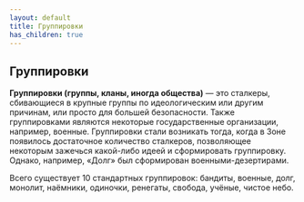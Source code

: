 ```yaml
---
layout: default
title: Группировки
has_children: true
---
```

## Группировки 

**Группировки (группы, кланы, иногда общества)** — это сталкеры, сбивающиеся в крупные группы по идеологическим или другим причинам, или просто для большей безопасности. Также группировками являются некоторые государственные организации, например, военные.
Группировки стали возникать тогда, когда в Зоне появилось достаточное количество сталкеров, позволяющее некоторым зажечься какой-либо идеей и сформировать группировку. Однако, например, «Долг» был сформирован военными-дезертирами.

Всего существует 10 стандартных группировок: бандиты, военные, долг, монолит, наёмники, одиночки, ренегаты, свобода, учёные, чистое небо.
 
